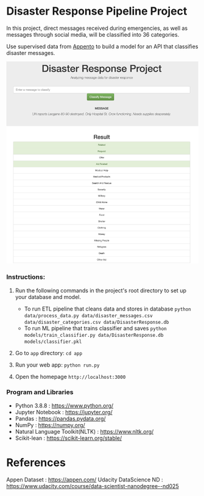 # Disaster Response Pipeline Project

In this project, direct messages received during emergencies, as well as messages through social media, will be classified into 36 categories.

Use supervised data from [Appento](https://appen.com/) to build a model for an API that classifies disaster messages.

![screencapture](./img/sc1.png)

### Instructions:
1. Run the following commands in the project's root directory to set up your database and model.

    - To run ETL pipeline that cleans data and stores in database
        `python data/process_data.py data/disaster_messages.csv data/disaster_categories.csv data/DisasterResponse.db`
    - To run ML pipeline that trains classifier and saves
        `python models/train_classifier.py data/DisasterResponse.db models/classifier.pkl`

2. Go to `app` directory: `cd app`

3. Run your web app: `python run.py`

4. Open the homepage `http://localhost:3000` 

### Program and Libraries

- Python 3.8.8 : https://www.python.org/
- Jupyter Notebook : https://jupyter.org/
- Pandas : https://pandas.pydata.org/
- NumPy : https://numpy.org/
- Natural Language Toolkit(NLTK) : https://www.nltk.org/
- Scikit-lean : https://scikit-learn.org/stable/

# References

Appen Dataset : https://appen.com/
Udacity DataScience ND : https://www.udacity.com/course/data-scientist-nanodegree--nd025